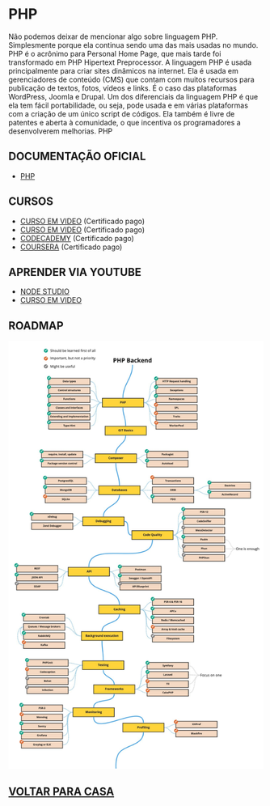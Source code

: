 # PHP
Não podemos deixar de mencionar algo sobre linguagem PHP. Simplesmente porque ela continua sendo uma das mais usadas no mundo. PHP é o acrônimo para Personal Home Page, que mais tarde foi transformado em PHP Hipertext Preprocessor.
A linguagem PHP é usada principalmente para criar sites dinâmicos na internet. Ela é usada em gerenciadores de conteúdo (CMS) que contam com muitos recursos para publicação de textos, fotos, vídeos e links. É o caso das plataformas WordPress, Joomla e Drupal.
Um dos diferenciais da linguagem PHP é que ela tem fácil portabilidade, ou seja, pode usada e em várias plataformas com a criação de um único script de códigos. Ela também é livre de patentes e aberta à comunidade, o que incentiva os programadores a desenvolverem melhorias.
PHP

## DOCUMENTAÇÃO OFICIAL
* [PHP](https://www.php.net/docs.php) 

## CURSOS 
* [CURSO EM VIDEO](https://www.cursoemvideo.com/curso/php-basico/) (Certificado pago)
* [CURSO EM VIDEO](https://www.cursoemvideo.com/curso/php-poo/) (Certificado pago)
* [CODECADEMY](https://www.codecademy.com/learn/learn-php) (Certificado pago)
* [COURSERA](https://www.coursera.org/learn/web-applications-php) (Certificado pago)


## APRENDER VIA YOUTUBE
* [NODE STUDIO](https://www.youtube.com/playlist?list=PLwXQLZ3FdTVEITn849NlfI9BGY-hk1wkq)
* [ CURSO EM VIDEO](https://www.youtube.com/playlist?list=PLHz_AreHm4dm4beCCCmW4xwpmLf6EHY9k)

## ROADMAP

<img src="https://github.com/Dayvison45/Programap/blob/main/Images/php%20roadmap.jpg" alt='roadmap' />

## [VOLTAR PARA CASA](https://github.com/Dayvison45/Programap/blob/main/README.md)



